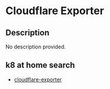 # Cloudflare Exporter

## Description

No description provided.

## k8 at home search

- [cloudflare-exporter](https://nanne.dev/k8s-at-home-search/#/cloudflare-exporter)
